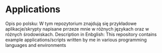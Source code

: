 # Applications
Opis po polsku:  W tym repozytorium znajdują się przykładowe aplikacje/skrypty napisane prrzeze mnie w różnych językach oraz w różnych środowiskach.  Description in Enbglish: This repository contains example applications/scripts written by me in various programming languages and environments

